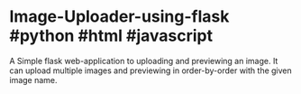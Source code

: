 # Image-Uploader-using-flask #python #html #javascript

A Simple flask web-application to uploading and previewing an image. It can upload multiple images and previewing in order-by-order with the given image name.
